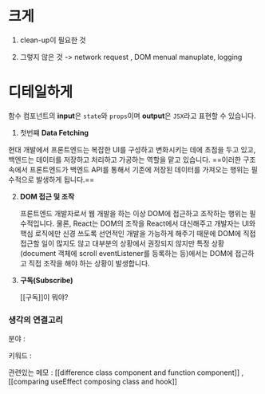 ---
---




# 크게
1. clean-up이 필요한 것

2. 그렇지 않은 것
	-> network request , DOM menual manuplate, logging


# 디테일하게
 함수 컴포넌트의 **input**은 `state`와 `props`이며 **output**은 `JSX`라고 표현할 수 있습니다.

1. 첫번쨰 **Data Fetching**
    
현대 개발에서 프론트엔드는 복잡한 UI를 구성하고 변화시키는 데에 초점을 두고 있고, 백엔드는 데이터를 저장하고 처리하고 가공하는 역할을 맡고 있습니다. ==이러한 구조 속에서 프론트엔드가 백엔드 API를 통해서 기존에 저장된 데이터를 가져오는 행위는 필수적으로 발생하게 됩니다.==   
      
    
2.  **DOM 접근 및 조작**
    
    프론트엔드 개발자로서 웹 개발을 하는 이상 DOM에 접근하고 조작하는 행위는 필수적입니다. 물론, React는 DOM의 조작을 React에서 대신해주고 개발자는 UI와 핵심 로직에만 신경 쓰도록 선언적인 개발을 가능하게 해주기 때문에 DOM에 직접 접근할 일이 많지도 않고 대부분의 상황에서 권장되지 않지만 특정 상황(document 객체에 scroll eventListener를 등록하는 등)에서는 DOM에 접근하고 직접 조작을 해야 하는 상황이 발생합니다.  
      
    
3.  **구독(Subscribe)**
    
    [[구독]]이 뭐야? 
    



### 생각의 연결고리
분야 :

키워드 :

관련있는 메모 : [[difference class component and function component]] , [[comparing useEffect composing class and hook]]


